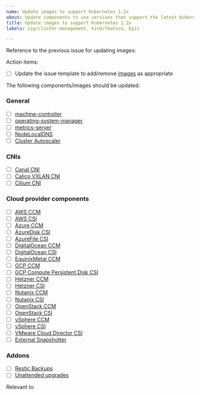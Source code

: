```yaml
---
name: Update images to support Kubernetes 1.2x
about: Update components to use versions that support the latest Kubernetes release
title: Update images to support Kubernetes 1.2x
labels: sig/cluster-management, kind/feature, Epic

---
```


<!--
This issue template is supposed to be used a starting point and is mostly like
NOT up-to-date!

You should first check images.go file and update the list below as appropriate.
https://github.com/kubermatic/kubeone/blob/main/pkg/templates/images/images.go
-->

<!-- Search query: https://github.com/kubermatic/kubeone/issues?q=is%3Aissue+Update+images+to+support+Kubernetes+is%3Aclosed -->
Reference to the previous issue for updating images: <!-- (issue reference) -->

Action items:

- [ ] Update the issue template to add/remove [images](https://github.com/kubermatic/kubeone/blob/main/pkg/templates/images/images.go) as appropriate <!-- (PR reference|already the latest) -->

The following components/images should be updated:

### General

- [ ] [machine-controller](https://github.com/kubermatic/machine-controller) <!-- (PR reference|already the latest) -->
- [ ] [operating-system-manager](https://github.com/kubermatic/operating-system-manager)
- [ ] [metrics-server](https://github.com/kubernetes-sigs/metrics-server) <!-- (PR reference|already the latest) -->
- [ ] [NodeLocalDNS](https://github.com/kubernetes/kubernetes/blob/master/cluster/addons/dns/nodelocaldns/nodelocaldns.yaml) <!-- (PR reference|already the latest) -->
- [ ] [Cluster Autoscaler](https://github.com/kubernetes/autoscaler) <!-- (PR reference|already the latest) -->

### CNIs

- [ ] [Canal CNI](https://github.com/projectcalico/calico) <!-- (PR reference|already the latest) -->
- [ ] [Calico VXLAN CNI](https://github.com/projectcalico/calico) <!-- (PR reference|already the latest) -->
- [ ] [Cilium CNI](https://github.com/cilium/cilium) <!-- (PR reference|already the latest) -->

### Cloud provider components

- [ ] [AWS CCM](https://github.com/kubernetes/cloud-provider-aws) <!-- (PR reference|already the latest) -->
- [ ] [AWS CSI](https://github.com/kubernetes-sigs/aws-ebs-csi-driver) <!-- (PR reference|already the latest) -->
- [ ] [Azure CCM](https://github.com/kubernetes-sigs/cloud-provider-azure) <!-- (PR reference|already the latest) -->
- [ ] [AzureDisk CSI](https://github.com/kubernetes-sigs/azuredisk-csi-driver) <!-- (PR reference|already the latest) -->
- [ ] [AzureFile CSI](https://github.com/kubernetes-sigs/azurefile-csi-driver) <!-- (PR reference|already the latest) -->
- [ ] [DigitalOcean CCM](https://github.com/digitalocean/digitalocean-cloud-controller-manager) <!-- (PR reference|already the latest) -->
- [ ] [DigitalOcean CSI](https://github.com/digitalocean/csi-digitalocean) <!-- (PR reference|already the latest) -->
- [ ] [EquinixMetal CCM](https://github.com/equinix/cloud-provider-equinix-metal) <!-- (PR reference|already the latest) -->
- [ ] [GCP CCM](https://github.com/kubernetes/cloud-provider-gcp)  <!-- (PR reference|already the latest) -->
- [ ] [GCP Compute Persistent Disk CSI](https://github.com/kubernetes-sigs/gcp-compute-persistent-disk-csi-driver) <!-- (PR reference|already the latest) -->
- [ ] [Hetzner CCM](https://github.com/hetznercloud/hcloud-cloud-controller-manager) <!-- (PR reference|already the latest) -->
- [ ] [Hetzner CSI](https://github.com/hetznercloud/csi-driver) <!-- (PR reference|already the latest) -->
- [ ] [Nutanix CCM](https://github.com/nutanix/helm) <!-- (PR reference|already the latest) -->
- [ ] [Nutanix CSI](https://github.com/nutanix/helm) <!-- (PR reference|already the latest) --> <!-- We intentionally use Helm charts repo, because the nutanix-csi repo is not up-to-date -->
- [ ] [OpenStack CCM](https://github.com/kubernetes/cloud-provider-openstack) <!-- (PR reference|already the latest) -->
- [ ] [OpenStack CSI](https://github.com/kubernetes/cloud-provider-openstack) <!-- (PR reference|already the latest) -->
- [ ] [vSphere CCM](https://github.com/kubernetes/cloud-provider-vsphere) <!-- (PR reference|already the latest) -->
- [ ] [vSphere CSI](https://github.com/kubernetes-sigs/vsphere-csi-driver) <!-- (PR reference|already the latest) -->
- [ ] [VMware Cloud Director CSI](https://github.com/vmware/cloud-director-named-disk-csi-driver) <!-- (PR reference|already the latest) -->
- [ ] [External Snapshotter](https://github.com/kubernetes-csi/external-snapshotter) <!-- (PR reference|already the latest) -->

### Addons

- [ ] [Restic Backups](https://github.com/kubermatic/kubeone/tree/main/addons/backups-restic) <!-- (PR reference|already the latest) -->
- [ ] [Unattended upgrades](https://github.com/kubermatic/kubeone/tree/main/addons/unattended-upgrades) <!-- (PR reference|already the latest) -->

Relevant to <!-- epic number -->
